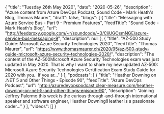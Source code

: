 {
  "title": "Tuesday 26th May 2020",
  "date": "2020-05-26",
  "description": "Azure content from Azure DevOps Podcast, Sound Code - Mark Heath's Blog, Thomas Maurer",
  "draft": false,
  "blogs": [
    {
      "title": "Messaging with Azure Service Bus - Part 9 - Premium Features",
      "feedTitle": "Sound Code - Mark Heath's Blog",
      "url": "http://feedproxy.google.com/~r/soundcode/~3/CiiUGOsmNGE/azure-service-bus-messaging-9",
      "description": null
    },
    {
      "title": "AZ-500 Study Guide: Microsoft Azure Security Technologies 2020",
      "feedTitle": "Thomas Maurer",
      "url": "https://www.thomasmaurer.ch/2020/05/az-500-study-guide-microsoft-azure-security-technologies-2020/",
      "description": "The content of the AZ-500Microsoft Azure Security Technologies exam was just updated in May 2020. That is why I want to share my new updated AZ-500: Microsoft Azure Security Technologies Certification Exam Study Guide for 2020 with you.  If you ar..."
    }
  ],
  "podcasts": [
    {
      "title": "Heather Downing on .NET 5 and Other Things - Episode 90",
      "feedTitle": "Azure DevOps Podcast",
      "url": "http://azuredevopspodcast.clear-measure.com/heather-downing-on-net-5-and-other-things-episode-90",
      "description": "Joining Jeffrey Palermo this week is the curious through-and-through international speaker and software engineer, Heather Downing!Heather is a passionate coder..."
    }
  ],
  "videos": []
}